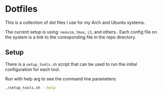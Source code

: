 # Dotfiles

This is a collection of dot files I use for my Arch and Ubuntu systems.

The current setup is using: `neovim`, `tmux`, `i3`, and others..
Each config file on the system is a link to the coresponding file in the repo directory.

## Setup

There is a `setup_tools.sh` script that can be used to run the
initial configuration for each tool.

Run with help arg to see the command line parameters:
```bash
./setup_tools.sh --help
```
